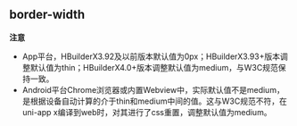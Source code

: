 ## border-width


<!-- CSSJSON.border-width.description -->

<!-- CSSJSON.border-width.syntax -->

<!-- CSSJSON.border-width.values -->

<!-- CSSJSON.border-width.defaultValue -->

**注意**
- App平台，HBuilderX3.92及以前版本默认值为0px；HBuilderX3.93+版本调整默认值为thin；HBuilderX4.0+版本调整默认值为medium，与W3C规范保持一致。
- Android平台Chrome浏览器或内置Webview中，实际默认值不是medium，是根据设备自动计算的介于thin和medium中间的值。这与W3C规范不符，在uni-app x编译到web时，对其进行了css重置，调整默认值为medium。

<!-- CSSJSON.border-width.unixTags -->

<!-- CSSJSON.border-width.compatibility -->

<!-- CSSJSON.border-width.example -->

<!-- CSSJSON.border-width.reference -->

